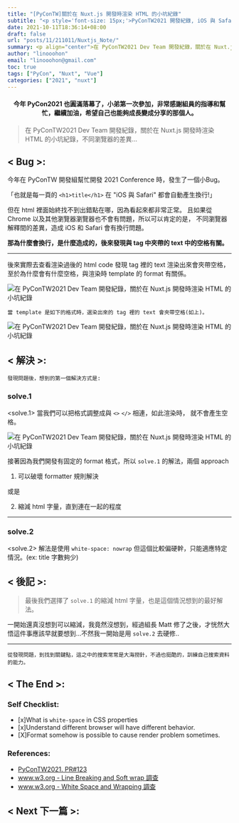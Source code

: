 ```yaml
---
title: "[PyConTW]關於在 Nuxt.js 開發時渲染 HTML 的小坑紀錄"
subtitle: "<p style='font-size: 15px;'>PyConTW2021 開發紀錄, iOS 與 Safari 的 whitespace 換行問題</p>"
date: 2021-10-11T18:36:14+08:00
draft: false
url: "posts/11/211011/Nuxtjs_Note/"
summary: <p align="center">在 PyConTW2021 Dev Team 開發紀錄，關於在 Nuxt.js 開發時渲染 HTML 的小坑紀錄</p><img src="/blog/images/11_211011/11_211011_PyCon_Nuxt_01.png" />
author: "linooohon"
email: "linooohon@gmail.com"
toc: true
tags: ["PyCon", "Nuxt", "Vue"]
categories: ["2021", "nuxt"]
---
```


<h4 style="text-align:center">
今年 PyCon2021 也圓滿落幕了，小弟第一次參加，非常感謝組員的指導和幫忙，繼續加油，希望自己也能夠成長變成分享的那個人。
</h4>

> 在 PyConTW2021 Dev Team 開發紀錄，關於在 Nuxt.js 開發時渲染 HTML 的小坑紀錄，不同瀏覽器的差異...
<!-- ![在 PyConTW2021 Dev Team 開發紀錄，關於在 Nuxt.js 開發時渲染 HTML 的小坑紀錄](/blog/images/11_211011/11_211011_PyCon_Nuxt_01.png) -->

## **< Bug >:**
今年在 PyConTW 開發組幫忙開發 2021 Conference 時，發生了一個小Bug。

「也就是每一頁的 `<h1>title</h1>` 在 "iOS 與 Safari" 都會自動產生換行!」

但在 html 裡面始終找不到出錯點在哪，因為看起來都非常正常。
且如果從 Chrome 以及其他瀏覽器瀏覽器也不會有問題，所以可以肯定的是，
不同瀏覽器解釋間的差異，造成 iOS 和 Safari 會有換行問題。

**那為什麼會換行，是什麼造成的，後來發現與 tag 中夾帶的 text 中的空格有關。**

---

後來實際去查看渲染過後的 html code 發現 tag 裡的 text 渲染出來會夾帶空格，至於為什麼會有什麼空格，與渲染時 template 的 format 有關係。

![在 PyConTW2021 Dev Team 開發紀錄，關於在 Nuxt.js 開發時渲染 HTML 的小坑紀錄](/blog/images/11_211011/11_211011_PyCon_Nuxt_01.png)

```
當 template 是如下的格式時，選染出來的 tag 裡的 text 會夾帶空格(如上)。
```

![在 PyConTW2021 Dev Team 開發紀錄，關於在 Nuxt.js 開發時渲染 HTML 的小坑紀錄](/blog/images/11_211011/11_211011_PyCon_Nuxt_02.png)


## **< 解決 >:**
```
發現問題後，想到的第一個解決方式是:
```

### solve.1

<solve.1> 當我們可以把格式調整成與 `<>` `</>` 相連，如此渲染時， 就不會產生空格。

![在 PyConTW2021 Dev Team 開發紀錄，關於在 Nuxt.js 開發時渲染 HTML 的小坑紀錄](/blog/images/11_211011/11_211011_PyCon_Nuxt_03.png)

接著因為我們開發有固定的 format 格式，所以 `solve.1` 的解法，兩個 approach

1. 可以破壞 formatter 規則解決

或是

2. 縮減 html 字量，直到連在一起的程度

---

### solve.2
<solve.2> 解法是使用 `white-space: nowrap`
但這個比較偏硬幹，只能適應特定情況。(ex: title 字數夠少)


## **< 後記 >:**

> 最後我們選擇了 `solve.1` 的縮減 html 字量，也是這個情況想到的最好解法。

一開始還真沒想到可以縮減，我竟然沒想到，經過組長 Matt 修了之後，才恍然大悟這件事應該早就要想到...不然我一開始是用 `solve.2` 去硬修..

---

```
從發現問題，到找到關鍵點，這之中的搜索常常是大海撈針，不過也挺酷的，訓練自己搜索資料的能力。
```

## **< The End >**:

### Self Checklist:
- [x]What is `white-space` in CSS properties
- [x]Understand different browser will have different behavior.
- [X]Format somehow is possible to cause render problem sometimes.

### References:

- [PyConTW2021. PR#123](https://github.com/pycontw/pycontw-2021/pull/123)
- [www.w3.org - Line Breaking and Soft wrap 調查](https://www.w3.org/TR/css-text-3/#soft-wrap-opportunity)
- [www.w3.org - White Space and Wrapping 調查](https://www.w3.org/TR/css-text-3/#propdef-white-space)


## **< Next 下一篇 >**:
<!-- <a href="/blog/posts/08/210805/python的yield和scrapy的yield">Python 觀念(2) yield 是什麼?，那Scrapy 裡的 yield?</a> -->
